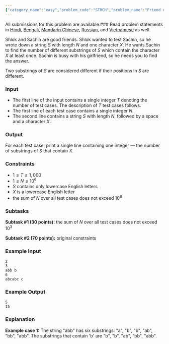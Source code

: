 ```yaml
---
{"category_name":"easy","problem_code":"STRCH","problem_name":"Friend or Girlfriend","languages_supported":{"0":"C","1":"CPP14","2":"JAVA","3":"PYTH","4":"PYTH 3.6","5":"PYPY","6":"CS2","7":"PAS fpc","8":"PAS gpc","9":"RUBY","10":"PHP","11":"GO","12":"NODEJS","13":"HASK","14":"rust","15":"SCALA","16":"swift","17":"D","18":"PERL","19":"FORT","20":"WSPC","21":"ADA","22":"CAML","23":"ICK","24":"BF","25":"ASM","26":"CLPS","27":"PRLG","28":"ICON","29":"SCM qobi","30":"PIKE","31":"ST","32":"NICE","33":"LUA","34":"BASH","35":"NEM","36":"LISP sbcl","37":"LISP clisp","38":"SCM guile","39":"JS","40":"ERL","41":"TCL","42":"kotlin","43":"PERL6","44":"TEXT","45":"SCM chicken","46":"PYP3","47":"CLOJ","48":"R","49":"COB","50":"FS"},"max_timelimit":1,"source_sizelimit":50000,"problem_author":"jnarutoj","problem_tester":null,"date_added":"20-03-2019","tags":{"0":"april19","1":"combinatorics","2":"jnarutoj","3":"simple"},"editorial_url":"https://discuss.codechef.com/problems/STRCH","time":{"view_start_date":1555320602,"submit_start_date":1555320602,"visible_start_date":1555320602,"end_date":1735669800},"is_direct_submittable":false,"layout":"problem"}
---
```

<span class="solution-visible-txt">All submissions for this problem are available.</span>### Read problem statements in [Hindi](http://www.codechef.com/download/translated/APRIL19/hindi/STRCH.pdf), [Bengali](http://www.codechef.com/download/translated/APRIL19/bengali/STRCH.pdf), [Mandarin Chinese](http://www.codechef.com/download/translated/APRIL19/mandarin/STRCH.pdf), [Russian](http://www.codechef.com/download/translated/APRIL19/russian/STRCH.pdf), and [Vietnamese](http://www.codechef.com/download/translated/APRIL19/vietnamese/STRCH.pdf) as well.

Shlok and Sachin are good friends. Shlok wanted to test Sachin, so he wrote down a string $S$ with length $N$ and one character $X$. He wants Sachin to find the number of different substrings of $S$ which contain the character $X$ at least once. Sachin is busy with his girlfriend, so he needs you to find the answer.

Two substrings of $S$ are considered different if their positions in $S$ are different.

### Input
- The first line of the input contains a single integer $T$ denoting the number of test cases. The description of $T$ test cases follows.
- The first line of each test case contains a single integer $N$. 
- The second line contains a string $S$ with length $N$, followed by a space and a character $X$.

### Output
For each test case, print a single line containing one integer — the number of substrings of $S$ that contain $X$.

### Constraints
- $1 \le T \le 1,000$
- $1 \le N \le 10^6$
- $S$ contains only lowercase English letters
- $X$ is a lowercase English letter
- the sum of $N$ over all test cases does not exceed $10^6$

### Subtasks
**Subtask #1 (30 points):** the sum of $N$ over all test cases does not exceed $10^3$

**Subtask #2 (70 points):** original constraints

### Example Input
```
2
3
abb b
6
abcabc c
```

### Example Output
```
5
15
```

### Explanation
**Example case 1:** The string "abb" has six substrings: "a", "b", "b", "ab", "bb", "abb". The substrings that contain 'b' are "b", "b", "ab", "bb", "abb".
